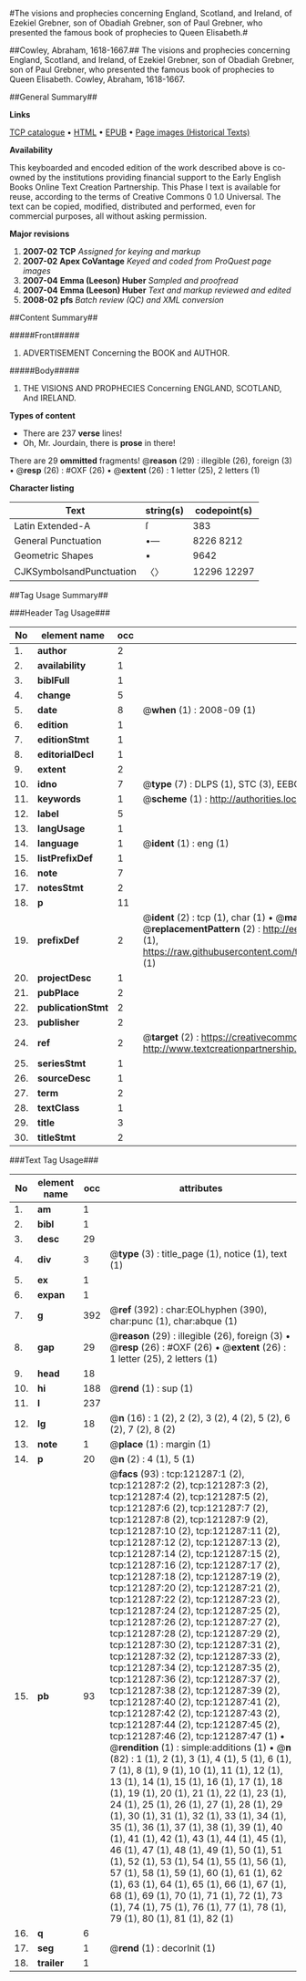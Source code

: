 #The visions and prophecies concerning England, Scotland, and Ireland, of Ezekiel Grebner, son of Obadiah Grebner, son of Paul Grebner, who presented the famous book of prophecies to Queen Elisabeth.#

##Cowley, Abraham, 1618-1667.##
The visions and prophecies concerning England, Scotland, and Ireland, of Ezekiel Grebner, son of Obadiah Grebner, son of Paul Grebner, who presented the famous book of prophecies to Queen Elisabeth.
Cowley, Abraham, 1618-1667.

##General Summary##

**Links**

[TCP catalogue](http://www.ota.ox.ac.uk/tcp/)  • 
[HTML](http://tei.it.ox.ac.uk/tcp/Texts-HTML/free/A80/A80722.html)  • 
[EPUB](http://tei.it.ox.ac.uk/tcp/Texts-EPUB/free/A80/A80722.epub) • 
[Page images (Historical Texts)](https://data.historicaltexts.jisc.ac.uk/view?pubId=eebo-99868930e&pageId=eebo-99868930e-121287-1)

**Availability**

This keyboarded and encoded edition of the
	       work described above is co-owned by the institutions
	       providing financial support to the Early English Books
	       Online Text Creation Partnership. This Phase I text is
	       available for reuse, according to the terms of Creative
	       Commons 0 1.0 Universal. The text can be copied,
	       modified, distributed and performed, even for
	       commercial purposes, all without asking permission.

**Major revisions**

1. __2007-02__ __TCP__ *Assigned for keying and markup*
1. __2007-02__ __Apex CoVantage__ *Keyed and coded from ProQuest page images*
1. __2007-04__ __Emma (Leeson) Huber__ *Sampled and proofread*
1. __2007-04__ __Emma (Leeson) Huber__ *Text and markup reviewed and edited*
1. __2008-02__ __pfs__ *Batch review (QC) and XML conversion*

##Content Summary##

#####Front#####

1. ADVERTISEMENT Concerning the BOOK and AUTHOR.

#####Body#####

1. THE VISIONS AND PROPHECIES Concerning ENGLAND, SCOTLAND, And IRELAND.

**Types of content**

  * There are 237 **verse** lines!
  * Oh, Mr. Jourdain, there is **prose** in there!

There are 29 **ommitted** fragments! 
 @__reason__ (29) : illegible (26), foreign (3)  •  @__resp__ (26) : #OXF (26)  •  @__extent__ (26) : 1 letter (25), 2 letters (1)

**Character listing**


|Text|string(s)|codepoint(s)|
|---|---|---|
|Latin Extended-A|ſ|383|
|General Punctuation|•—|8226 8212|
|Geometric Shapes|▪|9642|
|CJKSymbolsandPunctuation|〈〉|12296 12297|

##Tag Usage Summary##

###Header Tag Usage###

|No|element name|occ|attributes|
|---|---|---|---|
|1.|__author__|2||
|2.|__availability__|1||
|3.|__biblFull__|1||
|4.|__change__|5||
|5.|__date__|8| @__when__ (1) : 2008-09 (1)|
|6.|__edition__|1||
|7.|__editionStmt__|1||
|8.|__editorialDecl__|1||
|9.|__extent__|2||
|10.|__idno__|7| @__type__ (7) : DLPS (1), STC (3), EEBO-CITATION (1), PROQUEST (1), VID (1)|
|11.|__keywords__|1| @__scheme__ (1) : http://authorities.loc.gov/ (1)|
|12.|__label__|5||
|13.|__langUsage__|1||
|14.|__language__|1| @__ident__ (1) : eng (1)|
|15.|__listPrefixDef__|1||
|16.|__note__|7||
|17.|__notesStmt__|2||
|18.|__p__|11||
|19.|__prefixDef__|2| @__ident__ (2) : tcp (1), char (1)  •  @__matchPattern__ (2) : ([0-9\-]+):([0-9IVX]+) (1), (.+) (1)  •  @__replacementPattern__ (2) : http://eebo.chadwyck.com/downloadtiff?vid=$1&page=$2 (1), https://raw.githubusercontent.com/textcreationpartnership/Texts/master/tcpchars.xml#$1 (1)|
|20.|__projectDesc__|1||
|21.|__pubPlace__|2||
|22.|__publicationStmt__|2||
|23.|__publisher__|2||
|24.|__ref__|2| @__target__ (2) : https://creativecommons.org/publicdomain/zero/1.0/ (1), http://www.textcreationpartnership.org/docs/. (1)|
|25.|__seriesStmt__|1||
|26.|__sourceDesc__|1||
|27.|__term__|2||
|28.|__textClass__|1||
|29.|__title__|3||
|30.|__titleStmt__|2||


###Text Tag Usage###

|No|element name|occ|attributes|
|---|---|---|---|
|1.|__am__|1||
|2.|__bibl__|1||
|3.|__desc__|29||
|4.|__div__|3| @__type__ (3) : title_page (1), notice (1), text (1)|
|5.|__ex__|1||
|6.|__expan__|1||
|7.|__g__|392| @__ref__ (392) : char:EOLhyphen (390), char:punc (1), char:abque (1)|
|8.|__gap__|29| @__reason__ (29) : illegible (26), foreign (3)  •  @__resp__ (26) : #OXF (26)  •  @__extent__ (26) : 1 letter (25), 2 letters (1)|
|9.|__head__|18||
|10.|__hi__|188| @__rend__ (1) : sup (1)|
|11.|__l__|237||
|12.|__lg__|18| @__n__ (16) : 1 (2), 2 (2), 3 (2), 4 (2), 5 (2), 6 (2), 7 (2), 8 (2)|
|13.|__note__|1| @__place__ (1) : margin (1)|
|14.|__p__|20| @__n__ (2) : 4 (1), 5 (1)|
|15.|__pb__|93| @__facs__ (93) : tcp:121287:1 (2), tcp:121287:2 (2), tcp:121287:3 (2), tcp:121287:4 (2), tcp:121287:5 (2), tcp:121287:6 (2), tcp:121287:7 (2), tcp:121287:8 (2), tcp:121287:9 (2), tcp:121287:10 (2), tcp:121287:11 (2), tcp:121287:12 (2), tcp:121287:13 (2), tcp:121287:14 (2), tcp:121287:15 (2), tcp:121287:16 (2), tcp:121287:17 (2), tcp:121287:18 (2), tcp:121287:19 (2), tcp:121287:20 (2), tcp:121287:21 (2), tcp:121287:22 (2), tcp:121287:23 (2), tcp:121287:24 (2), tcp:121287:25 (2), tcp:121287:26 (2), tcp:121287:27 (2), tcp:121287:28 (2), tcp:121287:29 (2), tcp:121287:30 (2), tcp:121287:31 (2), tcp:121287:32 (2), tcp:121287:33 (2), tcp:121287:34 (2), tcp:121287:35 (2), tcp:121287:36 (2), tcp:121287:37 (2), tcp:121287:38 (2), tcp:121287:39 (2), tcp:121287:40 (2), tcp:121287:41 (2), tcp:121287:42 (2), tcp:121287:43 (2), tcp:121287:44 (2), tcp:121287:45 (2), tcp:121287:46 (2), tcp:121287:47 (1)  •  @__rendition__ (1) : simple:additions (1)  •  @__n__ (82) : 1 (1), 2 (1), 3 (1), 4 (1), 5 (1), 6 (1), 7 (1), 8 (1), 9 (1), 10 (1), 11 (1), 12 (1), 13 (1), 14 (1), 15 (1), 16 (1), 17 (1), 18 (1), 19 (1), 20 (1), 21 (1), 22 (1), 23 (1), 24 (1), 25 (1), 26 (1), 27 (1), 28 (1), 29 (1), 30 (1), 31 (1), 32 (1), 33 (1), 34 (1), 35 (1), 36 (1), 37 (1), 38 (1), 39 (1), 40 (1), 41 (1), 42 (1), 43 (1), 44 (1), 45 (1), 46 (1), 47 (1), 48 (1), 49 (1), 50 (1), 51 (1), 52 (1), 53 (1), 54 (1), 55 (1), 56 (1), 57 (1), 58 (1), 59 (1), 60 (1), 61 (1), 62 (1), 63 (1), 64 (1), 65 (1), 66 (1), 67 (1), 68 (1), 69 (1), 70 (1), 71 (1), 72 (1), 73 (1), 74 (1), 75 (1), 76 (1), 77 (1), 78 (1), 79 (1), 80 (1), 81 (1), 82 (1)|
|16.|__q__|6||
|17.|__seg__|1| @__rend__ (1) : decorInit (1)|
|18.|__trailer__|1||
